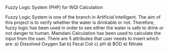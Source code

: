 Fuzzy Logic System (PHP) for WQI Calculation

Fuzzy Logic System is one of the branch in Artificial Intelligent. 
The aim of this project is to verify whether the water is drinkable or not.
Therefore, fuzzy logic has been used in order to see either the water is safe to drink or not danger to human.
Mamdani Calculation has been used to calculate the input from the user.
There are 5 attributes that user needs to insert which are:
    a) Dissolved Oxygen Sat
    b) Fecal Coli
    c) pH
    d) BOD
    e) Nitrate

